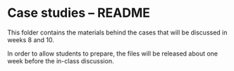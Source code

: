 # Case studies – README

This folder contains the materials behind the cases that will be discussed in
weeks 8 and 10. 

In order to allow students to prepare, the files will be released about one
week before the in-class discussion.
